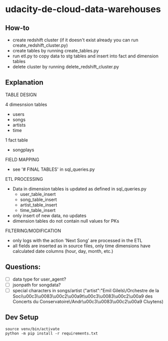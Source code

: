 # udacity-de-cloud-data-warehouses

## How-to
* create redshift cluster (if it doesn't exist already you
can run create_redshift_cluster.py)
* create tables by running create_tables.py
* run etl.py to copy data to stg tables and insert into
fact and dimension tables
* delete cluster by running delete_redshift_cluster.py

## Explanation

TABLE DESIGN

4 dimesnsion tables
* users
* songs
* artists
* time

1 fact table
* songplays

FIELD MAPPING

* see '# FINAL TABLES' in sql_queries.py

ETL PROCESSING

* Data in dimension tables is updated as defined in sql_queries.py
  * user_table_insert
  * song_table_insert
  * artist_table_insert
  * time_table_insert 
* only insert of new data, no updates
* dimension tables do not contain null values for PKs

FILTERING/MODIFICATION

* only logs with the action 'Next Song' are processed in the ETL
* all fields are inserted as in source files, only time dimensions have calculated date columns (hour, day, month, etc.)

## Questions:
- [ ] data type for user_agent?
- [ ] jsonpath for songdata?
- [ ] special characters in songs/artist ("artist":"Emil Gilels\\/Orchestre de la Soci\\u00c3\\u0083\\u00c2\\u00a9t\\u00c3\\u0083\\u00c2\\u00a9 des Concerts du Conservatoire\\/Andr\\u00c3\\u0083\\u00c2\\u00a9 Cluytens)

## Dev Setup
```
source venv/bin/activate
python -m pip install -r requirements.txt
```

